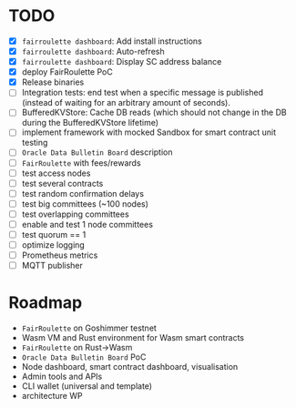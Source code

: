 # TODO

- [x] `fairroulette dashboard`: Add install instructions
- [x] `fairroulette dashboard`: Auto-refresh
- [x] `fairroulette dashboard`: Display SC address balance
- [x] deploy FairRoulette PoC
- [x] Release binaries
- [ ] Integration tests: end test when a specific message is published (instead
      of waiting for an arbitrary amount of seconds).
- [ ] BufferedKVStore: Cache DB reads (which should not change in the DB during
      the BufferedKVStore lifetime)
- [ ] implement framework with mocked Sandbox for smart contract unit testing 
- [ ] `Oracle Data Bulletin Board` description
- [ ] `FairRoulette` with fees/rewards
- [ ] test access nodes
- [ ] test several contracts
- [ ] test random confirmation delays
- [ ] test big committees (~100 nodes)
- [ ] test overlapping committees
- [ ] enable and test 1 node committees
- [ ] test quorum == 1  
- [ ] optimize logging
- [ ] Prometheus metrics
- [ ] MQTT publisher

# Roadmap
- `FairRoulette` on Goshimmer testnet
- Wasm VM and Rust environment for Wasm smart contracts 
- `FairRoulette` on Rust->Wasm
- `Oracle Data Bulletin Board` PoC
- Node dashboard, smart contract dashboard, visualisation
- Admin tools and APIs 
- CLI wallet (universal and template)
- architecture WP 
